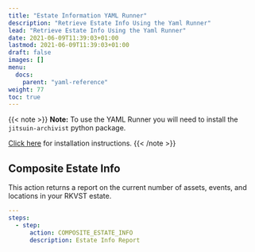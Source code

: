 ```yaml
---
title: "Estate Information YAML Runner"
description: "Retrieve Estate Info Using the Yaml Runner"
lead: "Retrieve Estate Info Using the Yaml Runner"
date: 2021-06-09T11:39:03+01:00
lastmod: 2021-06-09T11:39:03+01:00
draft: false
images: []
menu: 
  docs:
    parent: "yaml-reference"
weight: 77
toc: true
---
```


{{< note >}}
**Note:** To use the YAML Runner you will need to install the `jitsuin-archivist` python package.

[Click here](https://python.rkvst.com/runner/index.html) for installation instructions.
{{< /note >}}

## Composite Estate Info

This action returns a report on the current number of assets, events, and locations in your RKVST estate.

```yaml
---
steps:
  - step:
      action: COMPOSITE_ESTATE_INFO
      description: Estate Info Report
```